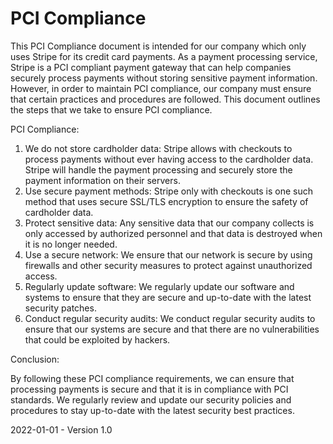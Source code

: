 # PCI Compliance

This PCI Compliance document is intended for our company which only uses Stripe for its credit card payments. As a payment processing service, Stripe is a PCI compliant payment gateway that can help companies securely process payments without storing sensitive payment information. However, in order to maintain PCI compliance, our company must ensure that certain practices and procedures are followed. This document outlines the steps that we take to ensure PCI compliance.

PCI Compliance:

1. We do not store cardholder data: Stripe allows with checkouts to process payments without ever having access to the cardholder data. Stripe will handle the payment processing and securely store the payment information on their servers.
2. Use secure payment methods: Stripe only with checkouts is one such method that uses secure SSL/TLS encryption to ensure the safety of cardholder data.
3. Protect sensitive data: Any sensitive data that our company collects is only accessed by authorized personnel and that data is destroyed when it is no longer needed.
4. Use a secure network: We ensure that our network is secure by using firewalls and other security measures to protect against unauthorized access.
5. Regularly update software: We regularly update our software and systems to ensure that they are secure and up-to-date with the latest security patches.
6. Conduct regular security audits: We conduct regular security audits to ensure that our systems are secure and that there are no vulnerabilities that could be exploited by hackers.

Conclusion:

By following these PCI compliance requirements, we can ensure that processing payments is secure and that it is in compliance with PCI standards. We regularly review and update our security policies and procedures to stay up-to-date with the latest security best practices.

2022-01-01 - Version 1.0